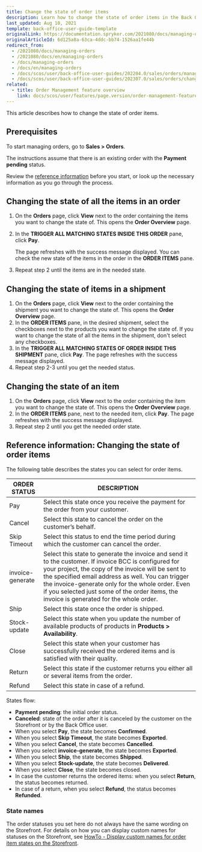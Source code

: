 ```yaml
---
title: Change the state of order items
description: Learn how to change the state of order items in the Back Office.
last_updated: Aug 10, 2021
template: back-office-user-guide-template
originalLink: https://documentation.spryker.com/2021080/docs/managing-orders
originalArticleId: 6d125a8a-63ca-4ddc-bb74-1526aa1fe44b
redirect_from:
  - /2021080/docs/managing-orders
  - /2021080/docs/en/managing-orders
  - /docs/managing-orders
  - /docs/en/managing-orders
  - /docs/scos/user/back-office-user-guides/202204.0/sales/orders/managing-orders.html
  - /docs/scos/user/back-office-user-guides/202307.0/sales/orders/changing-the-state-of-order-items.html
related:
  - title: Order Management feature overview
    link: docs/scos/user/features/page.version/order-management-feature-overview/order-management-feature-overview.html
---
```


This article describes how to change the state of order items.

## Prerequisites

To start managing orders, go to **Sales&nbsp;<span aria-label="and then">></span> Orders**.

The instructions assume that there is an existing order with the **Payment pending** status.

Review the [reference information](#reference-information-changing-the-state-of-order-items) before you start, or look up the necessary information as you go through the process.

## Changing the state of all the items in an order

1. On the **Orders** page, click **View** next to the order containing the items you want to change the state of.
    This opens the **Order Overview** page.
2. In the **TRIGGER ALL MATCHING STATES INSIDE THIS ORDER** pane, click **Pay**.

    The page refreshes with the success message displayed. You can check the new state of the items in the order in the **ORDER ITEMS** pane.  
3. Repeat step 2 until the items are in the needed state.

## Changing the state of items in a shipment

1. On the **Orders** page, click **View** next to the order containing the shipment you want to change the state of.
    This opens the **Order Overview** page.    
2. In the **ORDER ITEMS** pane, in the desired shipment, select the checkboxes next to the products you want to change the state of. If you want to change the state of all the items in the shipment, don't select any checkboxes.
3. In the **TRIGGER ALL MATCHING STATES OF ORDER INSIDE THIS SHIPMENT** pane, click **Pay**.
    The page refreshes with the success message displayed.
4. Repeat step 2-3 until you get the needed  status.


## Changing the state of an item

1. On the **Orders** page, click **View** next to the order containing the item you want to change the state of.
    This opens the **Order Overview** page.
2. In the **ORDER ITEMS** pane, next to the needed item, click **Pay**.
    The page refreshes with the success message displayed.
3. Repeat step 2 until you get the needed order state.         

## Reference information: Changing the state of order items

The following table describes the states you can select for order items.

| ORDER STATUS | DESCRIPTION |
| --- | --- |
| Pay | Select this state once you receive the payment for the order from your customer. |
| Cancel | Select this state to cancel the order on the customer’s behalf. |
| Skip Timeout | Select this status to end the time period during which the customer can cancel the order. |
| invoice-generate | Select this state to generate the invoice and send it to the customer. If invoice BCC is configured for your project, the copy of the invoice will be sent to the specified email address as well. You can trigger the invoice-generate only for the whole order. Even if you selected just some of the order items, the invoice is generated for the whole order.|
| Ship | Select this state once the order is shipped.|
| Stock-update | Select this state when you update the number of available products of products in **Products&nbsp;<span aria-label="and then">></span> Availability**. |
|  Close| Select this state when your customer has successfully received the ordered items and is satisfied with their quality.|
| Return | Select this state if the customer returns you either all or several items from the order.  |
| Refund | Select this state in case of a refund.|

States flow:
* **Payment pending**: the initial order status.
* **Canceled**: state  of the order after it is canceled by the customer on the Storefront or by the Back Office user.
* When you select **Pay**, the state becomes **Confirmed**.
* When you select **Skip Timeout**, the state becomes **Exported**.
* When you select **Cancel**, the state becomes **Cancelled**.
* When you select **invoice-generate**, the state becomes **Exported**.
* When you select **Ship**, the state becomes **Shipped**.
* When you select **Stock-update**, the state becomes **Delivered**.
* When you select **Close**, the state becomes closed.
* In case the customer returns the ordered items: when you select **Return**, the status becomes returned.
* In case of a return, when you select **Refund**, the status becomes **Refunded**.

### State names

The order statuses you set here do not always have the same wording on the Storefront. For details on how you can display custom names for statuses on the Storefront, see [HowTo - Display custom names for order item states on the Storefront](/docs/pbc/all/order-management-system/{{page.version}}/base-shop/display-custom-names-for-order-item-states-on-the-storefront.html).
